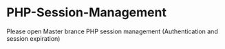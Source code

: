 # PHP-Session-Management
Please open Master brance
PHP session management (Authentication and session expiration)
